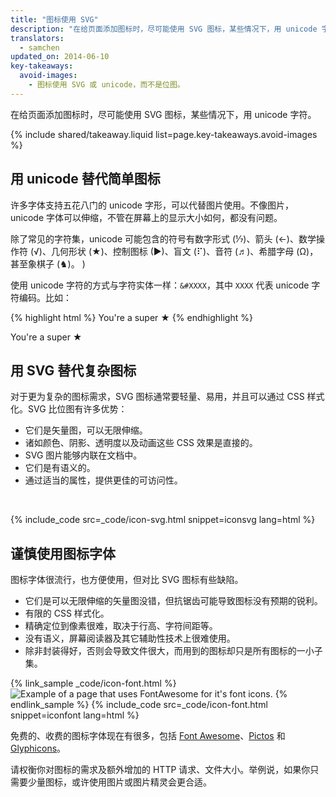 ```yaml
---
title: "图标使用 SVG"
description: "在给页面添加图标时，尽可能使用 SVG 图标，某些情况下，用 unicode 字符。"
translators:
  - samchen
updated_on: 2014-06-10
key-takeaways:
  avoid-images:
    - 图标使用 SVG 或 unicode，而不是位图。
---
```


<p class="intro">
  在给页面添加图标时，尽可能使用 SVG 图标，某些情况下，用 unicode 字符。
</p>





{% include shared/takeaway.liquid list=page.key-takeaways.avoid-images %}

## 用 unicode 替代简单图标

许多字体支持五花八门的 unicode 字形，可以代替图片使用。不像图片，unicode 字体可以伸缩，不管在屏幕上的显示大小如何，都没有问题。

除了常见的字符集，unicode 可能包含的符号有数字形式 (&#8528;)、箭头 (&#8592;)、数学操作符 (&#8730;)、几何形状 (&#9733;)、控制图标 (&#9654;)、盲文 (&#10255;)、音符 (&#9836;)、希腊字母 (&#937;)，甚至象棋子 (&#9822;)。
)

使用 unicode 字符的方式与字符实体一样：`&#XXXX`，其中 `XXXX` 代表 unicode 字符编码。比如：

{% highlight html %}
You're a super &#9733;
{% endhighlight %}

You're a super &#9733;

## 用 SVG 替代复杂图标

对于更为复杂的图标需求，SVG 图标通常要轻量、易用，并且可以通过 CSS 样式化。SVG 比位图有许多优势：

* 它们是矢量图，可以无限伸缩。
* 诸如颜色、阴影、透明度以及动画这些 CSS 效果是直接的。
* SVG 图片能够内联在文档中。
* 它们是有语义的。
* 通过适当的属性，提供更佳的可访问性。

&nbsp;

{% include_code src=_code/icon-svg.html snippet=iconsvg lang=html %}

## 谨慎使用图标字体

图标字体很流行，也方便使用，但对比 SVG 图标有些缺陷。

* 它们是可以无限伸缩的矢量图没错，但抗锯齿可能导致图标没有预期的锐利。
* 有限的 CSS 样式化。
* 精确定位到像素很难，取决于行高、字符间距等。
* 没有语义，屏幕阅读器及其它辅助性技术上很难使用。
* 除非封装得好，否则会导致文件很大，而用到的图标却只是所有图标的一小子集。

{% link_sample _code/icon-font.html %}
<img src="img/icon-fonts.png" class="center"
srcset="img/icon-fonts.png 1x, img/icon-fonts-2x.png 2x"
alt="Example of a page that uses FontAwesome for it's font icons.">
{% endlink_sample %}
{% include_code src=_code/icon-font.html snippet=iconfont lang=html %}

免费的、收费的图标字体现在有很多，包括 [Font Awesome](http://fortawesome.github.io/Font-Awesome/)、[Pictos](http://pictos.cc/) 和 [Glyphicons](http://glyphicons.com/)。

请权衡你对图标的需求及额外增加的 HTTP 请求、文件大小。举例说，如果你只需要少量图标，或许使用图片或图片精灵会更合适。


